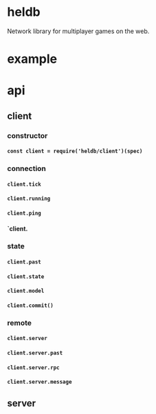 # heldb
Network library for multiplayer games on the web.

# example

# api

## client

### constructor

#### `const client = require('heldb/client')(spec)`

### connection

#### `client.tick`

#### `client.running`

#### `client.ping`

#### `client.

### state

#### `client.past`

#### `client.state`

#### `client.model`

#### `client.commit()`

### remote

#### `client.server`

#### `client.server.past`

#### `client.server.rpc`

#### `client.server.message`


## server